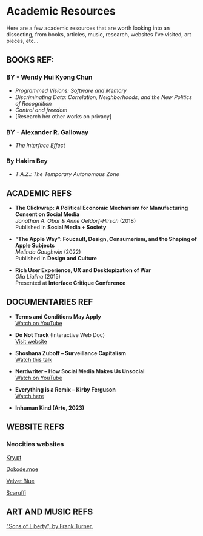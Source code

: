 # Academic Resources

Here are a few academic resources that are worth looking into an dissecting, from books, articles, music, research, websites I've visited, art pieces, etc...

## BOOKS REF: 

### BY - Wendy Hui Kyong Chun
- *Programmed Visions: Software and Memory*
- *Discriminating Data: Correlation, Neighborhoods, and the New Politics of Recognition*
- *Control and freedom*
- [Research her other works on privacy]

### BY - Alexander R. Galloway

- *The Interface Effect*

### By Hakim Bey
- *T.A.Z.: The Temporary Autonomous Zone*


## ACADEMIC REFS



- **The Clickwrap: A Political Economic Mechanism for Manufacturing Consent on Social Media**  
  *Jonathan A. Obar & Anne Oeldorf-Hirsch* (2018)  
  Published in **Social Media + Society**  


- **“The Apple Way”: Foucault, Design, Consumerism, and the Shaping of Apple Subjects**  
  *Melinda Gaughwin* (2022)  
  Published in **Design and Culture**  


- **Rich User Experience, UX and Desktopization of War**  
  *Olia Lialina* (2015)  
  Presented at **Interface Critique Conference**  


 ## DOCUMENTARIES REF


- **Terms and Conditions May Apply**  
  [Watch on YouTube](https://www.youtube.com/watch?v=uiyEGh4iYkk)


- **Do Not Track** (Interactive Web Doc)  
  [Visit website](http://donottrack-doc.com/en/episodes/)

- **Shoshana Zuboff – Surveillance Capitalism**  
  [Watch this talk](https://www.youtube.com/watch?v=hIXhnWUmMvw)

- **Nerdwriter – How Social Media Makes Us Unsocial**    
  [Watch on YouTube](https://www.youtube.com/watch?v=d5GecYjy9-Q)

- **Everything is a Remix – Kirby Ferguson**   
  [Watch here](https://www.youtube.com/watch?v=nJPERZDfyWc)

- **Inhuman Kind (Arte, 2023)**  


## WEBSITE REFS

### Neocities websites

[Kry.pt](https://kry.pt/)

[Dokode.moe](https://dokode.moe/indexv3)

[Velvet Blue](https://velvetblue.neocities.org/)

[Scaruffi](https://scaruffi.com/)

## ART AND MUSIC REFS

["Sons of Liberty", by Frank Turner.](https://www.youtube.com/watch?v=kk_6kwZbNJs) 

